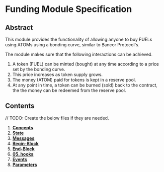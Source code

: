# Funding Module Specification

## Abstract

This module provides the functionality of allowing anyone to buy FUELs using ATOMs using a bonding curve, similar to Bancor Protocol's.

The module makes sure that the following interactions can be achieved.

1. A token (FUEL) can be minted (bought) at any time according to a price set by the bonding curve.
2. This price increases as token supply grows.
3. The money (ATOM) paid for tokens is kept in a reserve pool.
4. At any point in time, a token can be burned (sold) back to the contract, the the money can be redeemed from the reserve pool.


## Contents

// TODO: Create the below files if they are needed.
1. **[Concepts](01_concepts.md)**
2. **[State](02_state.md)**
3. **[Messages](03_messages.md)**
4. **[Begin-Block](04_begin_block.md)**
5. **[End-Block](06_end_bloc.md)**
6. **[05_hooks](06_hooks.md)**
7. **[Events](07_events.md)**
8. **[Parameters](08_params.md)**
